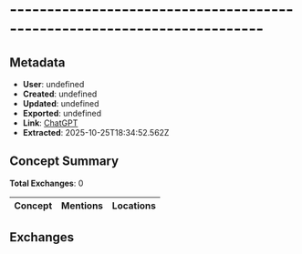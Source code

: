# ------------------------------------------------------------------------

## Metadata

- **User**: undefined
- **Created**: undefined
- **Updated**: undefined
- **Exported**: undefined
- **Link**: [ChatGPT](undefined)
- **Extracted**: 2025-10-25T18:34:52.562Z

## Concept Summary

**Total Exchanges**: 0

| Concept | Mentions | Locations |
|---------|----------|----------|

## Exchanges

